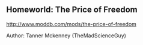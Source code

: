 Homeworld: The Price of Freedom
--------------------------------------

http://www.moddb.com/mods/the-price-of-freedom

Author: Tanner Mckenney (TheMadScienceGuy)